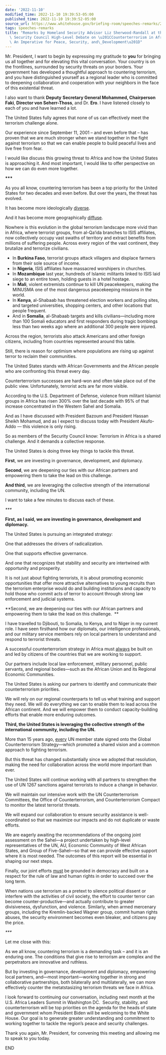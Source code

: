 ```yaml
---
date: '2022-11-10'
modified_time: 2022-11-10 19:39:53-05:00
published_time: 2022-11-10 19:39:52-05:00
source_url: https://www.whitehouse.gov/briefing-room/speeches-remarks/2022/11/10/remarks-by-homeland-security-advisor-liz-sherwood-randall-at-the-united-nations-security-council-high-level-debate-on-counterterrorism-in-africa-an-imperative-for-peace-security-a/
tags: speeches-remarks
title: "Remarks by Homeland Security Advisor Liz Sherwood-Randall at the United Nations\
  \ Security Council High-Level Debate on \u201CCounterterrorism in Africa \u2013\
  \ An Imperative for Peace, Security, and\_Development\u201D"
---
```

 
Mr. President, I want to begin by expressing my gratitude to **you** for
bringing us all together and for elevating this vital conversation. Your
country is on the frontlines, surrounded by security threats on your
borders. Your government has developed a thoughtful approach to
countering terrorism, and you have distinguished yourself as a regional
leader who is committed to deepening collaboration and cooperation with
your neighbors in the face of this existential threat.

I also want to thank **Deputy** **Secretary General Mohammed,
Chairperson Faki**, **Director von Seherr-Thoss**, and Dr. **Ero**. I
have listened closely to each of you and have learned a lot.

The United States fully agrees that none of us can effectively meet the
terrorism challenge alone. 

Our experience since September 11, 2001 – and even before that – has
proven that we are much stronger when we stand together in the fight
against terrorism so that we can enable people to build peaceful lives
and live free from fear.

I would like discuss this growing threat to Africa and how the United
States is approaching it. And most important, I would like to offer
perspective on how we can do even more together.

**\*\*\***

As you all know, countering terrorism has been a top priority for the
United States for two decades and even before. But over the years, the
threat has evolved.

It has become more ideologically <span
style="text-decoration: underline">diverse</span>.

And it has become more geographically <span
style="text-decoration: underline">diffuse</span>.

Nowhere is this evolution in the global terrorism landscape more vivid
than in Africa, where terrorist groups, from al-Qa‘ida branches to ISIS
affiliates, now collectively occupy vast swaths of territory and extract
benefits from millions of suffering people. Across every region of the
vast continent, they brutalize and terrorize civilians.

-   In **Burkina Faso**, terrorist groups attack villagers and displace
    farmers from their sole source of income.
-   In **Nigeria**, ISIS affiliates have massacred worshipers in
    churches.
-   In **Mozambique** last year, hundreds of Islamic militants linked to
    ISIS laid siege to an entire town, holding guests in a hotel
    hostage.
-   In **Mali**, violent extremists continue to kill UN peacekeepers,
    making the MINUSMA one of the most dangerous peacekeeping missions
    in the world.
-   In **Kenya**, al-Shabaab has threatened election workers and polling
    sites, and targeted universities, shopping centers, and other
    locations that people frequent.
-   And in **Somalia**, al-Shabaab targets and kills civilians—including
    more than 100 Somali educators and first responders during tragic
    bombings less than two weeks ago where an additional 300 people were
    injured. 

Across the region, terrorists also attack Americans and other foreign
citizens, including from countries represented around this table.

Still, there is reason for optimism where populations are rising up
against terror to reclaim their communities.

The United States stands with African Governments and the African people
who are confronting this threat every day.

Counterterrorism successes are hard-won and often take place out of the
public view. Unfortunately, terrorist acts are far more visible.

According to the U.S. Department of Defense, violence from militant
Islamist groups in Africa has risen 300% over the last decade with 95%
of that increase concentrated in the Western Sahel and Somalia.

And as I have discussed with President Bazoum and President Hassan
Sheikh Mohamud, and as I expect to discuss today with President
Akufo-Addo — this violence is only rising.

So as members of the Security Council know: Terrorism in Africa is a
shared challenge. And it demands a collective response.

The United States is doing three key things to tackle this threat.

**First**, we are investing in governance, development, and diplomacy.

**Second**, we are deepening our ties with our African partners and
empowering them to take the lead on this challenge. 

**And third**, we are leveraging the collective strength of the
international community, including the UN.

I want to take a few minutes to discuss each of these.

*\*\*\**

**First, as I said, we are investing in governance, development and
diplomacy.**

The United States is pursuing an integrated strategy:

One that addresses the drivers of radicalization.

One that supports effective governance.

And one that recognizes that stability and security are intertwined with
opportunity and prosperity.

It is not just about fighting terrorists, it is about promoting economic
opportunities that offer more attractive alternatives to young recruits
than the terrorism enterprise would do and building institutions and
capacity to hold those who commit acts of terror to account through
strong law enforcement and judicial systems.

**Second, we are deepening our ties with our African partners and
empowering them to take the lead on this challenge.  **

I have travelled to Djibouti, to Somalia, to Kenya, and to Niger in my
current role. I have seen firsthand how our diplomats, our intelligence
professionals, and our military service members rely on local partners
to understand and respond to terrorist threats.

A successful counterterrorism strategy in Africa must <span
style="text-decoration: underline">always</span> be built on and led by
citizens of the countries that we are working to support.

Our partners include local law enforcement, military personnel, public
servants, and regional bodies—such as the African Union and its Regional
Economic Communities.

The United States is asking our partners to identify and communicate
their counterterrorism priorities.

We will rely on our regional counterparts to tell us what training and
support they need. We will do everything we can to enable them to lead
across the African continent. And we will empower them to conduct
capacity-building efforts that enable more enduring outcomes.

**Third, the United States is leveraging the collective strength of the
international community, including the UN.**

More than 15 years ago, <span
style="text-decoration: underline">every</span> UN member state signed
onto the Global Counterterrorism Strategy—which promoted a shared vision
and a common approach to fighting terrorism.

But this threat has changed substantially since we adopted that
resolution, making the need for collaboration across the world more
important than ever.

The United States will continue working with all partners to strengthen
the use of UN 1267 sanctions against terrorists to induce a change in
behavior.

We will maintain our intensive work with the UN Counterterrorism
Committees, the Office of Counterterrorism, and Counterterrorism Compact
to monitor the latest terrorist threats.

We will expand our collaboration to ensure security assistance is
well-coordinated so that we maximize our impacts and do not duplicate or
waste efforts.

We are eagerly awaiting the recommendations of the ongoing joint
assessment on the Sahel—a project undertaken by high-level
representatives of the UN, AU, Economic Community of West African
States, and Group of Five-Sahel—so that we can provide effective support
where it is most needed. The outcomes of this report will be essential
in shaping our next steps.

Finally, our joint efforts <span
style="text-decoration: underline">must</span> be grounded in democracy
and built on a respect for the rule of law and human rights in order to
succeed over the long term. 

When nations use terrorism as a pretext to silence political dissent or
interfere with the activities of civil society, the effort to counter
terror can become counter-productive—and actually contribute to greater
divisiveness, dysfunction, and violence. Similarly, when armed mercenary
groups, including the Kremlin-backed Wagner group, commit human rights
abuses, the security environment becomes even bleaker, and citizens pay
the price.

*\*\*\**

Let me close with this:

As we all know, countering terrorism is a demanding task – and it is an
enduring one. The conditions that give rise to terrorism are complex and
the perpetrators are innovative and ruthless.

But by investing in governance, development and diplomacy, empowering
local partners, and—most important—working together in strong and
collaborative partnerships, both bilaterally and multilaterally, we can
more effectively counter the metatstasizing terrorism threats we face in
Africa.

I look forward to continuing our conversation, including next month at
the U.S. Africa Leaders Summit in Washington DC.  Security, stability,
and counterterrorism will be top priorities on the agenda for the heads
of state and government whom President Biden will be welcoming to the
White House. Our goal is to generate greater understanding and
commitment to working together to tackle the region’s peace and security
challenges.

Thank you again, Mr. President, for convening this meeting and allowing
me to speak to you today.  

END
